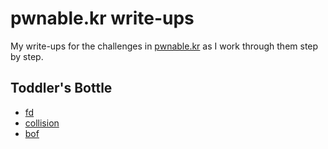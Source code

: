 # pwnable.kr write-ups

My write-ups for the challenges in [pwnable.kr](pwnable.kr) as I work through them step by step.

## Toddler's Bottle
- [fd](fd/README.md)
- [collision](collision/README.md)
- [bof](bof/README.md)
